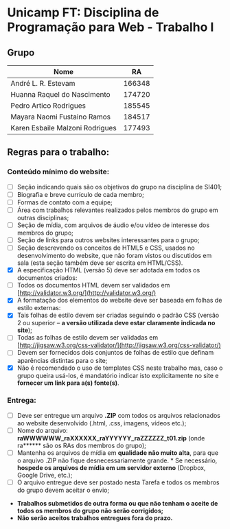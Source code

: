 # Unicamp FT: Disciplina de Programação para Web - Trabalho I

## Grupo
| Nome | RA |
|-|-|
|André L. R. Estevam | 166348 |
| Huanna Raquel do Nascimento | 174720 |
| Pedro Artico Rodrigues | 185545 |
| Mayara Naomi Fustaino Ramos | 184517 |
| Karen Esbaile Malzoni Rodrigues | 177493 |

## Regras para o trabalho:
### Conteúdo mínimo do website:

* [ ] Seção indicando quais são os objetivos do grupo na disciplina de SI401;
* [ ] Biografia e breve currículo de cada membro;
* [ ] Formas de contato com a equipe;
* [ ] Área com trabalhos relevantes realizados pelos membros do grupo em outras disciplinas;
* [ ] Seção de mídia, com arquivos de áudio e/ou vídeo de interesse dos membros do grupo;
* [ ] Seção de links para outros websites interessantes para o grupo;
* [ ] Seção descrevendo os conceitos de HTML5 e CSS, usados no desenvolvimento do website, que não foram vistos ou discutidos em sala (esta seção também deve ser escrita em HTML/CSS). 
* [x] A especificação HTML (versão 5) deve ser adotada em todos os documentos criados:
* [ ] Todos os documentos HTML devem ser validados em [http://validator.w3.org/](http://validator.w3.org/)
* [x] A formatação dos elementos do website deve ser baseada em folhas de estilo externas:
* [x] Tais folhas de estilo devem ser criadas seguindo o padrão CSS (versão 2 ou superior – **a versão utilizada deve estar claramente indicada no site**);
* [ ] Todas as folhas de estilo devem ser validadas em [http://jigsaw.w3.org/css-validator/](http://jigsaw.w3.org/css-validator/)
* [ ] Devem ser fornecidos dois conjuntos de folhas de estilo que definam aparências distintas para o site;
* [x] Não é recomendado o uso de templates CSS neste trabalho mas, caso o grupo queira usá-los, é mandatório indicar isto explicitamente no site e **fornecer um link para a(s) fonte(s)**.

### Entrega:
* [ ] Deve ser entregue um arquivo **.ZIP** com todos os arquivos relacionados ao website desenvolvido (.html, .css, imagens, vídeos etc.);
* [ ] Nome do arquivo: **raWWWWWW_raXXXXXX_raYYYYYY_raZZZZZZ_t01.zip** (onde ra****** são os RAs dos membros do grupo);
* [ ] Mantenha os arquivos de mídia em **qualidade não muito alta**, para que o arquivo .ZIP não fique desnecessariamente grande. * Se necessário, **hospede os arquivos de mídia em um servidor externo** (Dropbox, Google Drive, etc.);
* [ ] O arquivo entregue deve ser postado nesta Tarefa e todos os membros do grupo devem aceitar o envio;
* **Trabalhos submetidos de outra forma ou que não tenham o aceite de todos os membros do grupo não serão corrigidos;**
* **Não serão aceitos trabalhos entregues fora do prazo.**